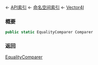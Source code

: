 ← [API索引](Api-Index) ← [命名空间索引](Namespace-Index) ← [Vector4I](VRageMath.Vector4I)

### 概要

```csharp
public static EqualityComparer Comparer
```

### 返回

[EqualityComparer](VRageMath.Vector4I+EqualityComparer)

